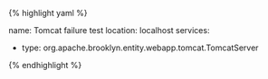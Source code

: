 {% highlight yaml %}

name: Tomcat failure test
location: localhost
services:
- type: org.apache.brooklyn.entity.webapp.tomcat.TomcatServer

{% endhighlight %}
